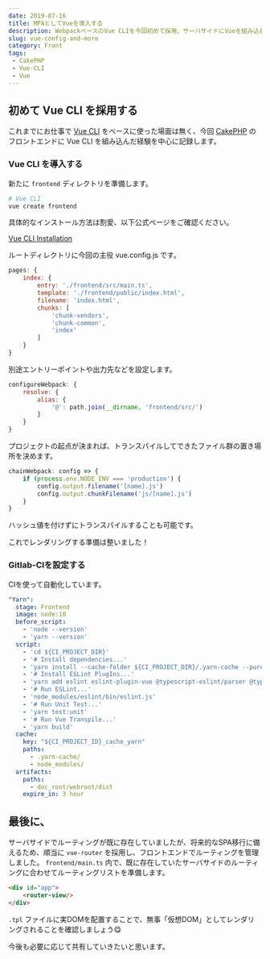 ```yaml
---
date: 2019-07-16
title: MPAとしてVueを導入する
description: WebpackベースのVue CLIを今回初めて採用、サーバサイドにVueを組み込む際に必要だったことを軽く記録します
slug: vue-config-and-more
category: Front
tags: 
 - CakePHP
 - Vue-CLI
 - Vue
---
```


## 初めて Vue CLI を採用する

これまでにお仕事で [Vue CLI](https://cli.vuejs.org/) をベースに使った場面は無く、今回 [CakePHP](https://cakephp.org/jp) のフロントエンドに Vue CLI を組み込んだ経験を中心に記録します。

### Vue CLI を導入する

新たに `frontend` ディレクトリを準備します。

```bash
# Vue CLI
vue create frontend
```

具体的なインストール方法は割愛、以下公式ページをご確認ください。

<a class="link-preview" href="https://cli.vuejs.org/guide/installation.html">Vue CLI Installation</a>

ルートディレクトリに今回の主役 vue.config.js です。

```js
pages: {
    index: {
        entry: './frontend/src/main.ts',
        template: './frontend/public/index.html',
        filename: 'index.html',
        chunks: [
            'chunk-vendors',
            'chunk-common',
            'index'
        ]
    }
}
```

別途エントリーポイントや出力先などを設定します。

```js
configureWebpack: {
    resolve: {
        alias: {
            '@': path.join(__dirname, 'frontend/src/')
        }
    }
}
```

プロジェクトの起点が決まれば、トランスパイルしてできたファイル群の置き場所を決めます。

```js
chainWebpack: config => {
    if (process.env.NODE_ENV === 'production') {
        config.output.filename('[name].js')
        config.output.chunkFilename('js/[name].js')
    }
}
```

ハッシュ値を付けずにトランスパイルすることも可能です。

これでレンダリングする準備は整いました！

### Gitlab-CIを設定する

CIを使って自動化しています。

```yaml
"Yarn":
  stage: Frontend
  image: node:10
  before_script:
    - 'node --version'
    - 'yarn --version'
  script:
    - 'cd ${CI_PROJECT_DIR}'
    - '# Install dependencies...'
    - 'yarn install --cache-folder ${CI_PROJECT_DIR}/.yarn-cache --pure-lockfile --non-interactive --no-progress'
    - '# Install ESLint PlugIns...'
    - 'yarn add eslint eslint-plugin-vue @typescript-eslint/parser @typescript-eslint/typescript-estree'
    - '# Run ESLint...'
    - 'node_modules/eslint/bin/eslint.js'
    - '# Run Unit Test...'
    - 'yarn test:unit'
    - '# Run Vue Transpile...'
    - 'yarn build'
  cache:
    key: "${CI_PROJECT_ID}_cache_yarn"
    paths:
      - .yarn-cache/
      - node_modules/
  artifacts:
    paths:
      - doc_root/webroot/dist
    expire_in: 3 hour
```

## 最後に、

サーバサイドでルーティングが既に存在していましたが、将来的なSPA移行に備えるため、順当に `vue-router` を採用し、フロントエンドでルーティングを管理しました。 `frontend/main.ts` 内で、既に存在していたサーバサイドのルーティングに合わせてルーティングリストを準備します。

```html
<div id="app">
    <router-view/>
</div>
```

`.tpl` ファイルに実DOMを配置することで、無事「仮想DOM」としてレンダリングされることを確認しましょう😋

今後も必要に応じて共有していきたいと思います。
